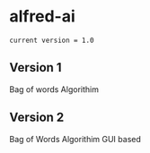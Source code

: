 # alfred-ai

```
current version = 1.0
```

## Version 1
Bag of words Algorithim

## Version 2
Bag of Words Algorithim
GUI based

